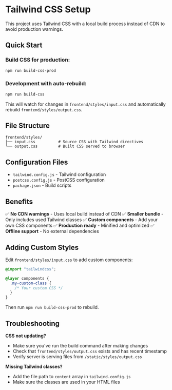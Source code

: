# Tailwind CSS Setup

This project uses Tailwind CSS with a local build process instead of CDN to avoid production warnings.

## Quick Start

### Build CSS for production:
```bash
npm run build-css-prod
```

### Development with auto-rebuild:
```bash
npm run build-css
```

This will watch for changes in `frontend/styles/input.css` and automatically rebuild `frontend/styles/output.css`.

## File Structure

```
frontend/styles/
├── input.css          # Source CSS with Tailwind directives
└── output.css         # Built CSS served to browser
```

## Configuration Files

- `tailwind.config.js` - Tailwind configuration
- `postcss.config.js` - PostCSS configuration  
- `package.json` - Build scripts

## Benefits

✅ **No CDN warnings** - Uses local build instead of CDN
✅ **Smaller bundle** - Only includes used Tailwind classes
✅ **Custom components** - Add your own CSS components
✅ **Production ready** - Minified and optimized
✅ **Offline support** - No external dependencies

## Adding Custom Styles

Edit `frontend/styles/input.css` to add custom components:

```css
@import "tailwindcss";

@layer components {
  .my-custom-class {
    /* Your custom CSS */
  }
}
```

Then run `npm run build-css-prod` to rebuild.

## Troubleshooting

**CSS not updating?**
- Make sure you've run the build command after making changes
- Check that `frontend/styles/output.css` exists and has recent timestamp
- Verify server is serving files from `/static/styles/output.css`

**Missing Tailwind classes?**
- Add the file path to `content` array in `tailwind.config.js`
- Make sure the classes are used in your HTML files
